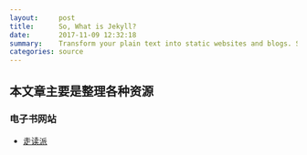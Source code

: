 ```yaml
---
layout:     post
title:      So, What is Jekyll?
date:       2017-11-09 12:32:18
summary:    Transform your plain text into static websites and blogs. Simple, static, and blog-aware.
categories: source
---
```




## 本文章主要是整理各种资源

### 电子书网站

* [走读派][1]


[1]:http://www.zoudupai.com/